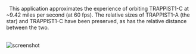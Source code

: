 &nbsp; This application approximates the experience of orbiting TRAPPIST1-C at ~9.42 miles per second (at 60 fps). The relative sizes of TRAPPIST1-A (the star) and TRAPPIST1-C have been preserved, as has the relative distance between the two.

<br>
<img width="" alt="screenshot" src="https://drive.google.com/uc?export=download&id=15H_ffiMXnbxtLaHIKITI4_uhwlwl8cvd">
